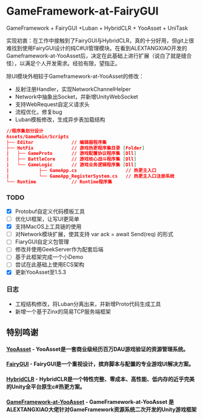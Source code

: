# GameFramework-at-FairyGUI

GameFramework + FairyGUI +Luban + HybridCLR + YooAsset + UniTask

实现初衷：在工作中接触到了FairyGUI与HybridCLR，真的十分好用，但git上很难找到使用FairyGUI设计的纯C#UI管理模块。在看到ALEXTANGXIAO开发的Gameframework-at-YooAsset后，决定在此基础上进行扩展（说白了就是缝合怪），以满足个人开发需求。经验有限，望指正。

除UI模块外相较于Gameframework-at-YooAsset的修改：
* 反射注册Handler，实现NetworkChannelHelper
* Network中抽象出Socket，并新增UnityWebSocket
* 支持WebRequest自定义请求头
* 流程优化，修复bug
* Luban模板修改，生成异步表加载结构


``` json
//程序集划分设计
Assets/GameMain/Scripts
├── Editor              // 编辑器程序集
├── HotFix              // 游戏热更程序集目录 [Folder]
|   ├── GameProto       // 游戏配置协议程序集 [Dll]  
|   ├── BattleCore      // 游戏核心战斗程序集 [Dll] 
|   └── GameLogic       // 游戏业务逻辑程序集 [Dll]
|           ├── GameApp.cs                  // 热更主入口
|           └── GameApp_RegisterSystem.cs   // 热更主入口注册系统
└── Runtime             // Runtime程序集
```

### TODO
- [x] Protobuf自定义代码模板工具
- [ ] 优化UI框架，让写UI更简单
- [x] 支持MacOS上工具链的使用
- [ ] 对Network模块扩展，使其支持 var ack = await Send<T>(req) 的形式
- [ ] FiaryGUI自定义包管理
- [ ] 修改并使用GeekServer作为配套后端
- [ ] 基于此框架完成一个小Demo
- [ ] 尝试在此基础上使用ECS架构
- [x] 更新YooAsset至1.5.3

### 日志
* 工程结构修改，将Luban分离出来，并新增Proto代码生成工具
* 新增一个基于Zinx的简易TCP服务端框架


## <strong>特别鸣谢
#### <a href="https://github.com/tuyoogame/YooAsset"><strong>YooAsset</strong></a> - YooAsset是一套商业级经历百万DAU游戏验证的资源管理系统。

#### <a href="https://fairygui.com"><strong>FairyGUI</strong></a> - FairyGUI是一个重视设计，摈弃脚本与配置的专业游戏UI解决方案。

#### <a href=""><strong>HybridCLR</strong></a> - HybridCLR是一个特性完整、零成本、高性能、低内存的近乎完美的Unity全平台原生c#热更方案。

#### <a href=""><strong>GameFramework-at-YooAsset</strong></a> - GameFramework-at-YooAsset 是ALEXTANGXIAO大佬针对GameFramework资源系统二次开发的Unity游戏框架
